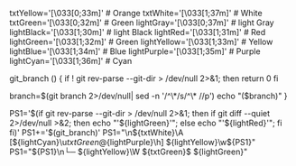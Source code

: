 txtYellow='\[\033[0;33m\]' # Orange
txtWhite='\[\033[1;37m\]' # White
txtGreen='\[\033[0;32m\]' # Green
lightGray='\[\033[0;37m\]' # light Gray
lightBlack='\[\033[1;30m\]' # light Black
lightRed='\[\033[1;31m\]' # Red
lightGreen='\[\033[1;32m\]' # Green
lightYellow='\[\033[1;33m\]' # Yellow
lightBlue='\[\033[1;34m\]' # Blue
lightPurple='\[\033[1;35m\]' # Purple
lightCyan='\[\033[1;36m\]' # Cyan

git_branch ()
{
  if ! git rev-parse --git-dir > /dev/null 2>&1; then
    return 0
  fi

  branch=$(git branch 2>/dev/null| sed -n '/^\*/s/^\* //p')
  echo "($branch)"
}

PS1='$(if git rev-parse --git-dir > /dev/null 2>&1; then if git diff --quiet 2>/dev/null >&2; then  echo "'${lightGreen}'"; else echo "'${lightRed}'"; fi fi)'
PS1+='$(git_branch)'
PS1="\n${txtWhite}\A [${lightCyan}\u${txtGreen}@${lightPurple}\h] ${lightYellow}\w${PS1}"    
PS1="${PS1}\n└─ ${lightYellow}\W ${txtGreen}\$ ${lightGreen}"
